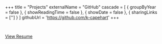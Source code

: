 +++
title = "Projects"
externalName = "GitHub"
cascade = [
    { groupByYear = false },
    { showReadingTime = false },
    { showDate = false },
    { sharingLinks = [''] }
]
githubUrl = 'https://github.com/k-capehart'
+++

<br/>

[View Resume](../Kyle_Capehart_Resume_20240603.pdf)